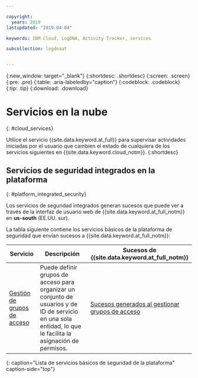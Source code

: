 ```yaml
---

copyright:
  years: 2019
lastupdated: "2019-04-04"

keywords: IBM Cloud, LogDNA, Activity Tracker, services

subcollection: logdnaat


---
```


{:new_window: target="_blank"}
{:shortdesc: .shortdesc}
{:screen: .screen}
{:pre: .pre}
{:table: .aria-labeledby="caption"}
{:codeblock: .codeblock}
{:tip: .tip}
{:download: .download}


# Servicios en la nube
{: #cloud_services}

Utilice el servicio {{site.data.keyword.at_full}} para supervisar actividades iniciadas por el usuario que cambien el estado de cualquiera de los servicios siguientes en {{site.data.keyword.cloud_notm}}.
{:shortdesc}



## Servicios de seguridad integrados en la plataforma
{: #platform_integrated_security}

Los servicios de seguridad integrados generan sucesos que puede ver a través de la interfaz de usuario web de {{site.data.keyword.at_full_notm}} en **us-south** (EE.UU. sur).


La tabla siguiente contiene los servicios básicos de la plataforma de seguridad que envían sucesos a {{site.data.keyword.at_full_notm}}:

| Servicio     | Descripción | Sucesos de {{site.data.keyword.at_full_notm}} |
|-------------|-------------|-------------|
| [Gestión de grupos de acceso](/docs/iam?topic=iam-groups#groups) | Puede definir grupos de acceso para organizar un conjunto de usuarios y de ID de servicio en una sola entidad, lo que le facilita la asignación de permisos. | [Sucesos generados al gestionar grupos de acceso](/docs/services/cloud-activity-tracker/services?topic=cloud-activity-tracker-at_events_iam#at_events_iam_access) |
{: caption="Lista de servicios básicos de seguridad de la plataforma" caption-side="top"} 








